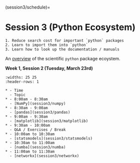 (session3/schedule)=
# Session 3 (Python Ecosystem)

```{admonition} Aims & Outcomes:
1. Reduce search cost for important `python` packages
2. Learn to import them into `python`
3. Learn how to look up the documentation / manuals
```

An [overview](session3/overview) of the scientific `python`
package ecoystem.

**Week 1, Session 2 (Tuesday, March 23rd)**

```{list-table}
:widths: 25 25
:header-rows: 1

* - Time
  - Topic
* - 8:00am - 8:30am
  - [NumPy](session3/numpy)
* - 8:30am - 9:00am
  - [pandas](session3/pandas)
* - 9:00am - 9:30am
  - [matplotlib](session3/matplotlib)
* - 9:30am - 10:00am
  - Q&A / Exercises / Break
* - 10:00am to 10:30am
  - [statsmodels](session3/statsmodels)
* - 10:30am to 11:00am
  - [numba](session3/numba)
* - 11:00am to 11:30am
  - [networkx](session3/networkx)
```